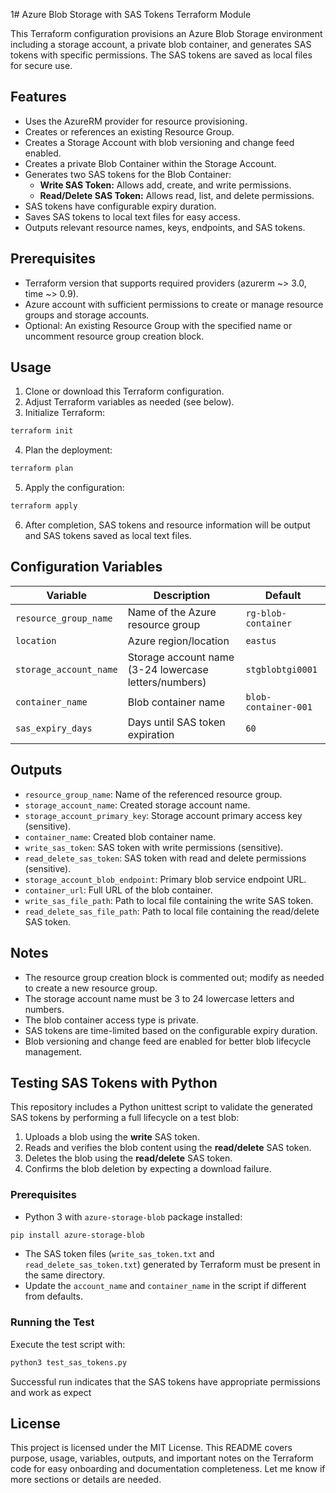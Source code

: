 1# Azure Blob Storage with SAS Tokens Terraform Module

This Terraform configuration provisions an Azure Blob Storage environment including a storage account, a private blob container, and generates SAS tokens with specific permissions. The SAS tokens are saved as local files for secure use.

## Features

- Uses the AzureRM provider for resource provisioning.
- Creates or references an existing Resource Group.
- Creates a Storage Account with blob versioning and change feed enabled.
- Creates a private Blob Container within the Storage Account.
- Generates two SAS tokens for the Blob Container:
  - **Write SAS Token:** Allows add, create, and write permissions.
  - **Read/Delete SAS Token:** Allows read, list, and delete permissions.
- SAS tokens have configurable expiry duration.
- Saves SAS tokens to local text files for easy access.
- Outputs relevant resource names, keys, endpoints, and SAS tokens.

## Prerequisites

- Terraform version that supports required providers (azurerm ~> 3.0, time ~> 0.9).
- Azure account with sufficient permissions to create or manage resource groups and storage accounts.
- Optional: An existing Resource Group with the specified name or uncomment resource group creation block.

## Usage

1. Clone or download this Terraform configuration.
2. Adjust Terraform variables as needed (see below).
3. Initialize Terraform:

```bash
terraform init
```

4. Plan the deployment:

```bash
terraform plan
```

5. Apply the configuration:

```bash
terraform apply
```

6. After completion, SAS tokens and resource information will be output and SAS tokens saved as local text files.

## Configuration Variables

| Variable               | Description                        | Default          |
|------------------------|----------------------------------|------------------|
| `resource_group_name`   | Name of the Azure resource group | `rg-blob-container`         |
| `location`             | Azure region/location             | `eastus`    |
| `storage_account_name`  | Storage account name (3-24 lowercase letters/numbers) | `stgblobtgi0001` |
| `container_name`        | Blob container name               | `blob-container-001` |
| `sas_expiry_days`       | Days until SAS token expiration   | `60`             |

## Outputs

- `resource_group_name`: Name of the referenced resource group.
- `storage_account_name`: Created storage account name.
- `storage_account_primary_key`: Storage account primary access key (sensitive).
- `container_name`: Created blob container name.
- `write_sas_token`: SAS token with write permissions (sensitive).
- `read_delete_sas_token`: SAS token with read and delete permissions (sensitive).
- `storage_account_blob_endpoint`: Primary blob service endpoint URL.
- `container_url`: Full URL of the blob container.
- `write_sas_file_path`: Path to local file containing the write SAS token.
- `read_delete_sas_file_path`: Path to local file containing the read/delete SAS token.

## Notes

- The resource group creation block is commented out; modify as needed to create a new resource group.
- The storage account name must be 3 to 24 lowercase letters and numbers.
- The blob container access type is private.
- SAS tokens are time-limited based on the configurable expiry duration.
- Blob versioning and change feed are enabled for better blob lifecycle management.


## Testing SAS Tokens with Python

This repository includes a Python unittest script to validate the generated SAS tokens by performing a full lifecycle on a test blob:

1. Uploads a blob using the **write** SAS token.
2. Reads and verifies the blob content using the **read/delete** SAS token.
3. Deletes the blob using the **read/delete** SAS token.
4. Confirms the blob deletion by expecting a download failure.

### Prerequisites

- Python 3 with `azure-storage-blob` package installed:

```bash
pip install azure-storage-blob
```

- The SAS token files (`write_sas_token.txt` and `read_delete_sas_token.txt`) generated by Terraform must be present in the same directory.
- Update the `account_name` and `container_name` in the script if different from defaults.

### Running the Test

Execute the test script with:

```bash
python3 test_sas_tokens.py
```

Successful run indicates that the SAS tokens have appropriate permissions and work as expect

## License

This project is licensed under the MIT License.
This README covers purpose, usage, variables, outputs, and important notes on the Terraform code for easy onboarding and documentation completeness. Let me know if more sections or details are needed.